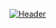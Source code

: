 [![Header](https://raw.githubusercontent.com/aninda-ghosh/images/header/readme_header.png "Header")](https://www.aninda.info)